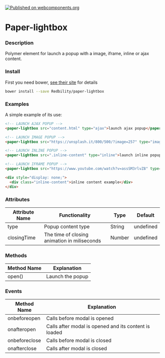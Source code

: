 [![Published on webcomponents.org](https://img.shields.io/badge/webcomponents.org-published-blue.svg?style=flat-square)](https://beta.webcomponents.org/element/oscarsolas/paper-lightbox)

# Paper-lightbox

### Description

Polymer element for launch a popup with a image, iframe, inline or ajax content.

### Install

First you need bower, [see their site](http://bower.io/) for details

```sh
bower install --save Redbility/paper-lightbox
```

### Examples

A simple example of its use:
<!---
```
<custom-element-demo>
  <template>
    <script src="../webcomponentsjs/webcomponents-lite.js"></script>
    <link rel="import" href="paper-lightbox.html">
	 <next-code-block></next-code-block>
  </template>
</custom-element-demo>
```
-->
```html
<!-- LAUNCH AJAX POPUP -->
<paper-lightbox src="content.html" type="ajax">launch ajax popup</paper-lightbox>

<!-- LAUNCH IMAGE POPUP -->
<paper-lightbox src="https://unsplash.it/800/500/?image=257" type="image">launch image popup</paper-lightbox>

<!-- LAUNCH INLINE POPUP -->
<paper-lightbox src=".inline-content" type="inline">launch inline popup</paper-lightbox>

<!-- LAUNCH IFRAME POPUP -->
<paper-lightbox src="https://www.youtube.com/watch?v=assSM3rlvZ8" type="iframe">launch iframe popup</paper-lightbox>

<div style="display: none;">
  <div class="inline-content">inline content example</div>
</div>
```

### Attributes

| Attribute Name | Functionality | Type | Default |
|----------------|-------------|-------------|-------------|
| type | Popup content type | String | undefined |
| closingTime | The time of closing animation in miliseconds | Number | undefined |

### Methods

| Method Name | Explanation |
|-------------|-------------|
| open() | Launch the popup |

### Events

| Method Name | Explanation |
|-------------|-------------|
| onbeforeopen | Calls before modal is opened |
| onafteropen | Calls after modal is opened and its content is loaded |
| onbeforeclose | Calls before modal is closed |
| onafterclose | Calls after modal is closed |
